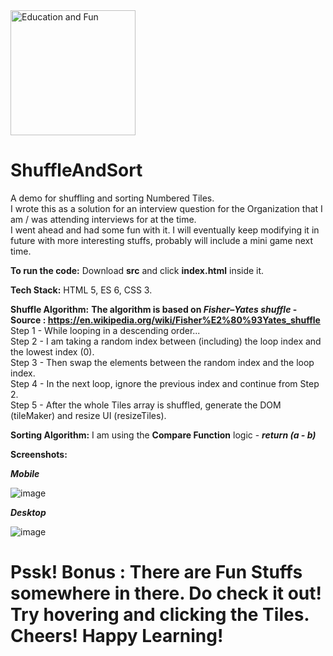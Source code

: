 <img src="https://static.vecteezy.com/system/resources/previews/004/926/124/original/open-book-or-textbook-with-illustration-and-text-on-pages-top-view-education-and-reading-are-fun-hand-drawn-line-art-illustration-for-your-design-isolated-line-on-white-background-vector.jpg" width="200" title="Education and Fun" alt="Education and Fun" />  

# ShuffleAndSort
A demo for shuffling and sorting Numbered Tiles.  
I wrote this as a solution for an interview question for the Organization that I am / was attending interviews for at the time.  
I went ahead and had some fun with it. I will eventually keep modifying it in future with more interesting stuffs, probably will include a mini game next time.  

**To run the code:** Download **src** and click **index.html** inside it.  

**Tech Stack:** HTML 5, ES 6, CSS 3.  

**Shuffle Algorithm:**  **The algorithm is based on _Fisher–Yates shuffle_ - Source : https://en.wikipedia.org/wiki/Fisher%E2%80%93Yates_shuffle**  
Step 1 - While looping in a descending order...  
Step 2 - I am taking a random index between (including) the loop index and the lowest index (0).  
Step 3 - Then swap the elements between the random index and the loop index.  
Step 4 - In the next loop, ignore the previous index and continue from Step 2.  
Step 5 - After the whole Tiles array is shuffled, generate the DOM (tileMaker) and resize UI (resizeTiles).  

**Sorting Algorithm:** I am using the **Compare Function** logic - **_return (a - b)_**

**Screenshots:**  

_**Mobile**_  

![image](https://user-images.githubusercontent.com/6196046/138576075-04820c7f-dd81-4eda-9f53-1f6154096afa.png)  

_**Desktop**_  

![image](https://user-images.githubusercontent.com/6196046/138576086-70fddc2b-c804-4fd6-9a88-2b331a006ae7.png)  

# Pssk! Bonus : There are Fun Stuffs somewhere in there. Do check it out! Try hovering and clicking the Tiles. Cheers! Happy Learning!
